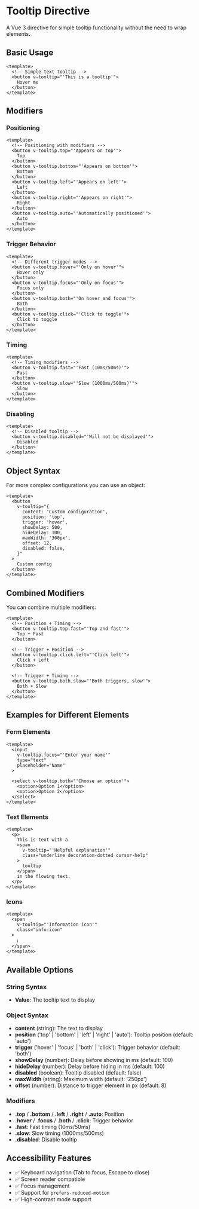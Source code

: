 # Tooltip Directive

A Vue 3 directive for simple tooltip functionality without the need to wrap elements.

## Basic Usage

```vue
<template>
  <!-- Simple text tooltip -->
  <button v-tooltip="'This is a tooltip'">
    Hover me
  </button>
</template>
```

## Modifiers

### Positioning

```vue
<template>
  <!-- Positioning with modifiers -->
  <button v-tooltip.top="'Appears on top'">
    Top
  </button>
  <button v-tooltip.bottom="'Appears on bottom'">
    Bottom
  </button>
  <button v-tooltip.left="'Appears on left'">
    Left
  </button>
  <button v-tooltip.right="'Appears on right'">
    Right
  </button>
  <button v-tooltip.auto="'Automatically positioned'">
    Auto
  </button>
</template>
```

### Trigger Behavior

```vue
<template>
  <!-- Different trigger modes -->
  <button v-tooltip.hover="'Only on hover'">
    Hover only
  </button>
  <button v-tooltip.focus="'Only on focus'">
    Focus only
  </button>
  <button v-tooltip.both="'On hover and focus'">
    Both
  </button>
  <button v-tooltip.click="'Click to toggle'">
    Click to toggle
  </button>
</template>
```

### Timing

```vue
<template>
  <!-- Timing modifiers -->
  <button v-tooltip.fast="'Fast (10ms/50ms)'">
    Fast
  </button>
  <button v-tooltip.slow="'Slow (1000ms/500ms)'">
    Slow
  </button>
</template>
```

### Disabling

```vue
<template>
  <!-- Disabled tooltip -->
  <button v-tooltip.disabled="'Will not be displayed'">
    Disabled
  </button>
</template>
```

## Object Syntax

For more complex configurations you can use an object:

```vue
<template>
  <button
    v-tooltip="{
      content: 'Custom configuration',
      position: 'top',
      trigger: 'hover',
      showDelay: 500,
      hideDelay: 100,
      maxWidth: '300px',
      offset: 12,
      disabled: false,
    }"
  >
    Custom config
  </button>
</template>
```

## Combined Modifiers

You can combine multiple modifiers:

```vue
<template>
  <!-- Position + Timing -->
  <button v-tooltip.top.fast="'Top and fast'">
    Top + Fast
  </button>

  <!-- Trigger + Position -->
  <button v-tooltip.click.left="'Click left'">
    Click + Left
  </button>

  <!-- Trigger + Timing -->
  <button v-tooltip.both.slow="'Both triggers, slow'">
    Both + Slow
  </button>
</template>
```

## Examples for Different Elements

### Form Elements

```vue
<template>
  <input
    v-tooltip.focus="'Enter your name'"
    type="text"
    placeholder="Name"
  >

  <select v-tooltip.both="'Choose an option'">
    <option>Option 1</option>
    <option>Option 2</option>
  </select>
</template>
```

### Text Elements

```vue
<template>
  <p>
    This is text with a
    <span
      v-tooltip="'Helpful explanation'"
      class="underline decoration-dotted cursor-help"
    >
      tooltip
    </span>
    in the flowing text.
  </p>
</template>
```

### Icons

```vue
<template>
  <span
    v-tooltip="'Information icon'"
    class="info-icon"
  >
    ℹ
  </span>
</template>
```

## Available Options

### String Syntax
- **Value**: The tooltip text to display

### Object Syntax
- **content** (string): The text to display
- **position** ('top' | 'bottom' | 'left' | 'right' | 'auto'): Tooltip position (default: 'auto')
- **trigger** ('hover' | 'focus' | 'both' | 'click'): Trigger behavior (default: 'both')
- **showDelay** (number): Delay before showing in ms (default: 100)
- **hideDelay** (number): Delay before hiding in ms (default: 100)
- **disabled** (boolean): Tooltip disabled (default: false)
- **maxWidth** (string): Maximum width (default: '250px')
- **offset** (number): Distance to trigger element in px (default: 8)

### Modifiers
- **.top** / **.bottom** / **.left** / **.right** / **.auto**: Position
- **.hover** / **.focus** / **.both** / **.click**: Trigger behavior
- **.fast**: Fast timing (10ms/50ms)
- **.slow**: Slow timing (1000ms/500ms)
- **.disabled**: Disable tooltip

## Accessibility Features

- ✅ Keyboard navigation (Tab to focus, Escape to close)
- ✅ Screen reader compatible
- ✅ Focus management
- ✅ Support for `prefers-reduced-motion`
- ✅ High-contrast mode support
